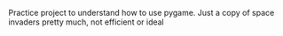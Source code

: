 Practice project to understand how to use pygame. Just a copy of space invaders pretty much, not efficient or ideal
